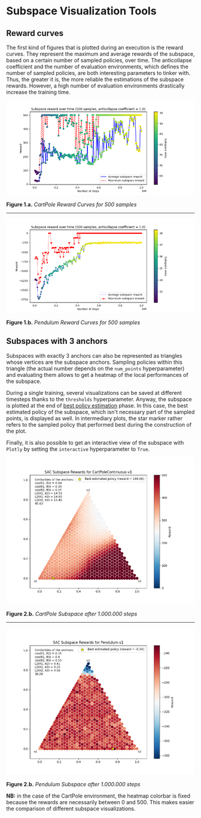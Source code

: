 # Subspace Visualization Tools

## Reward curves

The first kind of figures that is plotted during an execution is the reward curves. They represent the maximum and average rewards of the subspace, based on a certain number of sampled policies, over time. The anticollapse coefficient and the number of evaluation environments, which defines the number of sampled policies, are both interesting parameters to tinker with. Thus, the greater it is, the more reliable the estimations of the subspace rewards. However, a high number of evaluation environments drastically increase the training time.

![CartPole Reward Curves for 500 samples](assets/cartpole_reward_curves_1.png)

**Figure 1.a.** *CartPole Reward Curves for 500 samples*

<hr>

![Pendulum Reward Curves for 500 samples](assets/pendulum_reward_curves_1.png)

**Figure 1.b.** *Pendulum Reward Curves for 500 samples*


## Subspaces with 3 anchors

Subspaces with exactly 3 anchors can also be represented as triangles whose vertices are the subspace anchors. Sampling policies within this triangle (the actual number depends on the `num_points` hyperparameter) and evaluating them allows to get a heatmap of the local performances of the subspace.

During a single training, several visualizations can be saved at different timesteps thanks to the `thresholds` hyperparameter. Anyway, the subspace is plotted at the end of [best policy estimation](./pruning.md) phase. In this case, the best estimated policy of the subspace, which isn't necessary part of the sampled points, is displayed as well. In intermediary plots, the star marker rather refers to the sampled policy that performed best during the construction of the plot.

Finally, it is also possible to get an interactive view of the subspace with `Plotly` by setting the `interactive` hyperparameter to `True`.

![CartPole Subspace after 1.000.000 steps](assets/cartpole_subspace.png)

**Figure 2.b.** *CartPole Subspace after 1.000.000 steps*

<hr>

![Pendulum Subspace after 1.000.000 steps](assets/pendulum_subspace.png)

**Figure 2.b.** *Pendulum Subspace after 1.000.000 steps*

**NB:** in the case of the CartPole environment, the heatmap colorbar is fixed because the rewards are necessarily between 0 and 500. This makes easier the comparison of different subspace visualizations.